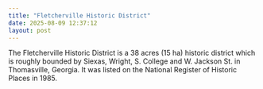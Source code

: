```yaml
---
title: "Fletcherville Historic District"
date: 2025-08-09 12:37:12 
layout: post
---
```


The Fletcherville Historic District is a 38 acres (15 ha) historic district which is roughly bounded by Siexas, Wright, S. College and W. Jackson St. in Thomasville, Georgia. It was listed on the National Register of Historic Places in 1985.